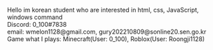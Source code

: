 <p> Hello im korean student who are interested in html, css, JavaScript, windows command <br>
Discord: 0_100#7838 <br>
email: wmelon1128@gmail.com, gury202210809@sonline20.sen.go.kr <br>
Game what I plays: Minecraft(User: 0_100), Roblox(User: Roongji1128)
</p>
